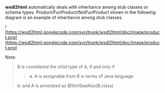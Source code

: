 **wsdl2html**  automatically deals with inheritance among stub classes or schema types. Product/FunProduct/NotFunProduct shown in the following diagram is an example of inheritance among stub classes.

![https://wsdl2html.googlecode.com/svn/trunk/wsdl2html/doc/image/product.png](https://wsdl2html.googlecode.com/svn/trunk/wsdl2html/doc/image/product.png)

Note:
> B is considered the child type of A, if and only if
> > a. A is assignable from B in terms of Java language


> b. and A is annotated as @XmlSeeAlso(B.class)